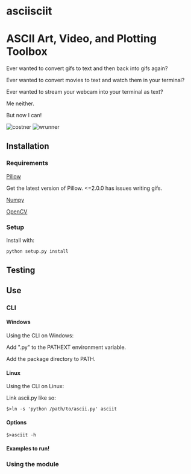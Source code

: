 asciisciit
===========

# ASCII Art, Video, and Plotting Toolbox

Ever wanted to convert gifs to text and then back into gifs again?

Ever wanted to convert movies to text and watch them in your terminal?

Ever wanted to stream your webcam into your terminal as text?

Me neither.

But now I can!

![costner](http://i.imgur.com/lncbpBm.gif)
![wrunner](http://i.imgur.com/LrGqxRg.png)

## Installation

### Requirements

[Pillow](https://pillow.readthedocs.org/en/latest/)

Get the latest version of Pillow.  <=2.0.0 has issues writing gifs.

[Numpy](http://www.numpy.org/)

[OpenCV](http://opencv.org/)

### Setup

Install with:

    python setup.py install

## Testing

## Use

### CLI

#### Windows

Using the CLI on Windows:

Add ".py" to the PATHEXT environment variable.

Add the package directory to PATH.

#### Linux

Using the CLI on Linux:

Link ascii.py like so:

    $>ln -s 'python /path/to/ascii.py' asciit

#### Options

    $>asciit -h

#### Examples to run!



### Using the module